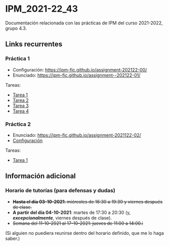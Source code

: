 # IPM_2021-22_43

Documentación relacionada con las prácticas de IPM del curso 2021-2022, grupo 4.3.

## Links recurrentes

### Práctica 1

- Configuración: <https://ipm-fic.github.io/assignment-202122-00/>
- Enunciado: <https://ipm-fic.github.io/assignment--202122-01/>

Tareas:
- [Tarea 1](17-09-2021.md)
- [Tarea 2](24-09-2021.md)
- [Tarea 3](01-10-2021.md)
- [Tarea 4](08-10-2021.md)


### Práctica 2

- Enunciado: <https://ipm-fic.github.io/assignment-2021122-02/>
- [Configuración](22-10-2021.md)

Tareas:
- [Tarea 1](22-10-2021.md)


## Información adicional

### Horario de tutorías (para defensas y dudas)

* ~~**Hasta el día 03-10-2021**: miércoles de 16:30 a 19:30 y viernes después de clase.~~
* **A partir del día 04-10-2021**: martes de 17:30 a 20:30 (y, _**excepcionalmente**_, viernes después de clase).
* ~~Semana del 11-10-2021 al 17-10-2021: jueves de 11:00 a 14:00.i~~

(Si alguien no puediera reunirse dentro del horario definido, que me lo haga saber.)
